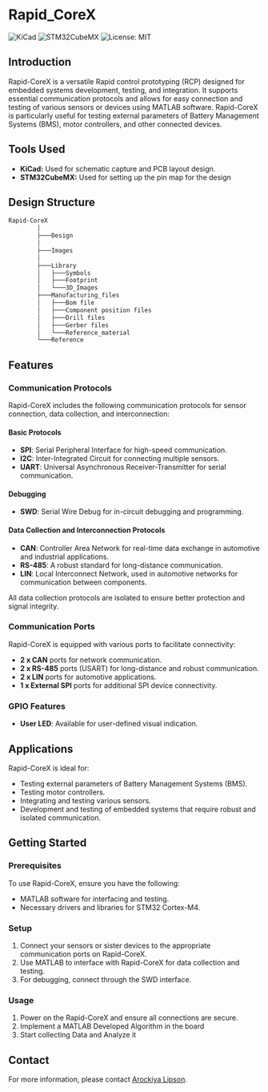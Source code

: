 # Rapid_CoreX 

![KiCad](https://img.shields.io/badge/Tool-KiCad-blue?logo=kicad)
![STM32CubeMX](https://img.shields.io/badge/Tool-STM32CubeMX-brightgreen?logo=stmicroelectronics)
![License: MIT](https://img.shields.io/badge/License-MIT-green)

## Introduction

Rapid-CoreX is a versatile Rapid control prototyping (RCP) designed for embedded systems development, testing, and integration. It supports essential communication protocols and allows for easy connection and testing of various sensors or devices using MATLAB software. Rapid-CoreX is particularly useful for testing external parameters of Battery Management Systems (BMS), motor controllers, and other connected devices.

## Tools Used

- **KiCad:** Used for schematic capture and PCB layout design.
- **STM32CubeMX:** Used for setting up the pin map for the design

## Design Structure

```bash
Rapid-CoreX
        │
        ├───Design
        │
        ├───Images
        │
        ├───Library
        │   ├───Symbols
        │   ├───Footprint
        │   └───3D_Images
        ├───Manufacturing_files
        │   ├───Bom file
        │   ├───Component position files
        │   ├───Drill files
        │   ├───Gerber files
        │   └───Reference_material
        └───Reference
```

## Features

### Communication Protocols

Rapid-CoreX includes the following communication protocols for sensor connection, data collection, and interconnection:

#### Basic Protocols

- **SPI**: Serial Peripheral Interface for high-speed communication.
- **I2C**: Inter-Integrated Circuit for connecting multiple sensors.
- **UART**: Universal Asynchronous Receiver-Transmitter for serial communication.

#### Debugging

- **SWD**: Serial Wire Debug for in-circuit debugging and programming.

#### Data Collection and Interconnection Protocols

- **CAN**: Controller Area Network for real-time data exchange in automotive and industrial applications.
- **RS-485**: A robust standard for long-distance communication.
- **LIN**: Local Interconnect Network, used in automotive networks for communication between components.

All data collection protocols are isolated to ensure better protection and signal integrity.

### Communication Ports

Rapid-CoreX is equipped with various ports to facilitate connectivity:

- **2 x CAN** ports for network communication.
- **2 x RS-485** ports (USART) for long-distance and robust communication.
- **2 x LIN** ports for automotive applications.
- **1 x External SPI** ports for additional SPI device connectivity.

### GPIO Features

- **User LED**: Available for user-defined visual indication.

## Applications

Rapid-CoreX is ideal for:

- Testing external parameters of Battery Management Systems (BMS).
- Testing motor controllers.
- Integrating and testing various sensors.
- Development and testing of embedded systems that require robust and isolated communication.

## Getting Started

### Prerequisites

To use Rapid-CoreX, ensure you have the following:

- MATLAB software for interfacing and testing.
- Necessary drivers and libraries for STM32 Cortex-M4.

### Setup

1. Connect your sensors or sister devices to the appropriate communication ports on Rapid-CoreX.
2. Use MATLAB to interface with Rapid-CoreX for data collection and testing.
3. For debugging, connect through the SWD interface.

### Usage

1. Power on the Rapid-CoreX and ensure all connections are secure.
2. Implement a MATLAB Developed Algorithm in the board
3. Start collecting Data and Analyze it 


## Contact

For more information, please contact [Arockiya Lipson](https://www.linkedin.com/in/arockiya-lipson-458b12214).